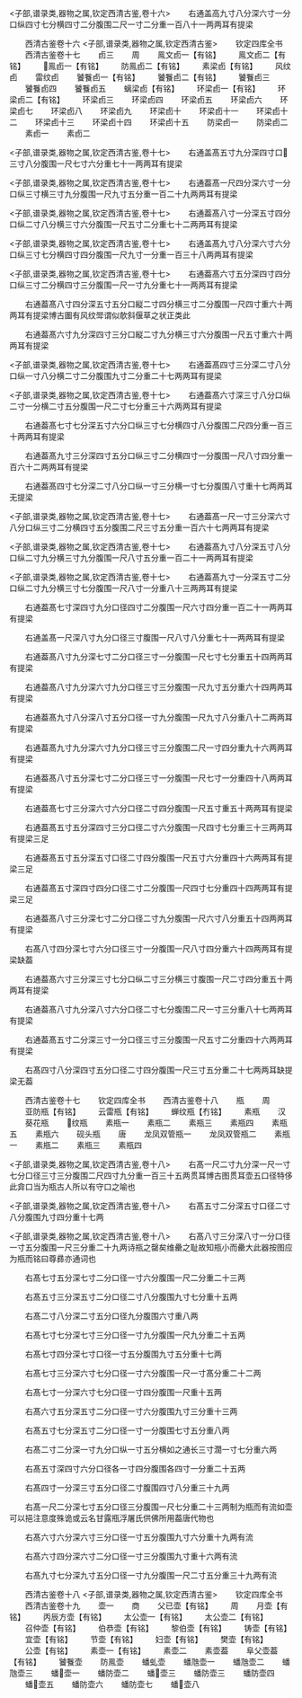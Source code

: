 <!-- { "loadSidebar": true } -->
<子部,谱录类,器物之属,钦定西清古鉴,卷十六>
　　右通盖高九寸八分深六寸一分口纵四寸七分横四寸二分腹围二尺一寸二分重一百八十一两两耳有提梁












　　西清古鉴卷十六
<子部,谱录类,器物之属,钦定西清古鉴>
　　钦定四库全书
　　西清古鉴卷十七
　　卣三
　　周
　　鳯文卣一【有铭】
　　鳯文卣二【有铭】
　　鳯卣一【有铭】
　　防鳯卣二【有铭】
　　素梁卣【有铭】
　　风纹卣
　　雷纹卣
　　饕餮卣一【有铭】
　　饕餮卣二【有铭】
　　饕餮卣三
　　饕餮卣四
　　饕餮卣五
　　螭梁卣【有铭】
　　环梁卣一【有铭】
　　环梁卣二【有铭】
　　环梁卣三
　　环梁卣四
　　环梁卣五
　　环梁卣六
　　环梁卣七
　　环梁卣八
　　环梁卣九
　　环梁卣十
　　环梁卣十一
　　环梁卣十二
　　环梁卣十三
　　环梁卣十四
　　环梁卣十五
　　防梁卣一
　　防梁卣二
　　素卣一
　　素卣二












<子部,谱录类,器物之属,钦定西清古鉴,卷十七>
　　右通盖髙五寸九分深四寸口三寸八分腹围一尺七寸六分重七十一两两耳有提梁














<子部,谱录类,器物之属,钦定西清古鉴,卷十七>
　　右通葢髙一尺四分深六寸一分口纵三寸横三寸九分腹围一尺九寸五分重一百二十九两两耳有提梁














<子部,谱录类,器物之属,钦定西清古鉴,卷十七>
　　右通葢髙八寸一分深五寸四分口纵二寸八分横三寸六分腹围一尺五寸二分重七十二两两耳有提梁














<子部,谱录类,器物之属,钦定西清古鉴,卷十七>
　　右通盖髙九寸八分深六寸六分口纵三寸七分横四寸四分腹围一尺九寸一分重一百三十八两两耳有提梁













<子部,谱录类,器物之属,钦定西清古鉴,卷十七>
　　右通葢髙六寸五分深四寸四分口纵三寸二分横四寸三分腹围一尺一寸九分重七十一两两耳有提梁






















　　右通葢髙八寸四分深五寸五分口縦二寸四分横三寸二分腹围一尺四寸重六十两两耳有提梁博古圗有风纹斝谓似欹斜偃草之状正类此













　　右通葢髙六寸九分深四寸三分口縦二寸九分横三寸六分腹围一尺五寸重六十两两耳有提梁






<子部,谱录类,器物之属,钦定西清古鉴,卷十七>
　　右通葢髙四寸三分深二寸八分口纵一寸八分横二寸二分腹围九寸二分重二十七两两耳有提梁














<子部,谱录类,器物之属,钦定西清古鉴,卷十七>
　　右通葢髙六寸深三寸八分口纵二寸一分横二寸五分腹围一尺二寸七分重三十六两两耳有提梁






















　　右通葢髙七寸七分深五寸六分口纵三寸七分横四寸八分腹围二尺四分重一百三十两两耳有提梁














　　右通葢髙九寸三分深四寸五分口纵三寸二分横四寸一分腹围一尺八寸四分重一百六十二两两耳有提梁













　　右通葢髙四寸七分深二寸八分口纵一寸三分横一寸七分腹围八寸重十七两两耳无提梁






<子部,谱录类,器物之属,钦定西清古鉴,卷十七>
　　右通葢髙一尺一寸三分深六寸八分口纵三寸二分横四寸五分腹围二尺三寸五分重一百六十七两两耳有提梁













<子部,谱录类,器物之属,钦定西清古鉴,卷十七>
　　右通葢髙九寸八分深五寸八分口纵二寸九分横三寸九分腹围一尺八寸五分重一百二十一两两耳有提梁













<子部,谱录类,器物之属,钦定西清古鉴,卷十七>
　　右通葢髙九寸一分深五寸二分口纵二寸九分横三寸七分腹围一尺八寸一分重八十三两两耳有提梁






















　　右通葢髙七寸深四寸九分口径四寸二分腹围一尺六寸四分重一百二十一两两耳有提梁














　　右通盖髙一尺深八寸九分口径三寸腹围一尺八寸八分重七十一两两耳有提梁














　　右通葢髙八寸九分深七寸二分口径三寸一分腹围一尺七寸七分重五十四两两耳有提梁














　　右通葢髙八寸九分深六寸九分口径三寸三分腹围一尺九寸五分重六十四两两耳有提梁














　　右通葢髙九寸八分深八寸五分口径一寸九分腹围一尺九寸八分重八十二两两耳有提梁














　　右通葢髙九寸九分深六寸九分口径三寸三分腹围二尺一寸四分重九十六两两耳有提梁














　　右通葢髙八寸五分深七寸二分口径三寸一分腹围一尺七寸一分重四十八两两耳有提梁














　　右通葢髙七寸三分深六寸六分口径二寸四分腹围一尺五寸重五十两两耳有提梁














　　右通葢髙五寸五分深四寸三分口径二寸六分腹围一尺四寸七分重三十三两两耳有提梁三足














　　右通葢髙五寸五分深五寸口径二寸四分腹围一尺五寸六分重四十六两两耳有提梁三足














　　右通葢髙五寸深四寸四分口径二寸二分腹围一尺四寸七分重四十四两两耳有提梁三足














　　右通葢髙八寸三分深七寸二分口径二寸九分腹围一尺六寸八分重五十四两两耳有提梁














　　右髙八寸四分深七寸六分口径三寸一分腹围一尺八寸四分重六十四两两耳有提梁缺葢














　　右通葢髙六寸三分深三寸七分口纵二寸三分横三寸腹围一尺二寸四分重五十两两耳有提梁














　　右通葢髙八寸九分深八寸六分口径二寸七分腹围二尺一寸三分重八十七两两耳有提梁














　　右通葢髙五寸二分深三寸一分口径三寸三分腹围一尺五寸二分重四十六两两耳有提梁














　　右髙四寸八分深四寸五分口径二寸四分腹围一尺三寸五分重二十七两两耳缺提梁无葢





　　西清古鉴卷十七
　　钦定四库全书
　　西清古鉴卷十八
　　瓶
　　周
　　亚防瓶【有铭】
　　云雷瓶【有铭】
　　蝉纹瓶【冇铭】
　　素瓶
　　汉
　　葵花瓶
　　纹瓶
　　素瓶一
　　素瓶二
　　素瓶三
　　素瓶四
　　素瓶五
　　素瓶六
　　砚头瓶
　　唐
　　龙凤双管瓶一
　　龙凤双管瓶二
　　素瓶一
　　素瓶二
　　素瓶三
　　素瓶四







<子部,谱录类,器物之属,钦定西清古鉴,卷十八>
　　右髙一尺二寸九分深一尺一寸七分口径三寸三分腹围二尺四寸九分重一百三十五两贯耳博古图贯耳壶五口径特侈此弇口当为瓶古人所以有守口之喻也












<子部,谱录类,器物之属,钦定西清古鉴,卷十八>
　　右髙五寸二分深五寸口径二寸八分腹围九寸四分重十七两














<子部,谱录类,器物之属,钦定西清古鉴,卷十八>
　　右髙八寸三分深八寸一分口径一寸五分腹围一尺三分重二十九两诗瓶之罄矣维罍之耻故知瓶小而罍大此器按图应为瓶而铭曰尊彞亦通词也





















　　右髙七寸五分深七寸二分口径一寸六分腹围一尺二分重二十三两














　　右髙五寸三分深五寸二分口径二寸八分腹围九寸七分重十五两














　　右髙二寸八分深二寸五分口径九分腹围六寸重八两














　　右髙七寸七分深七寸三分口径一寸九分腹围一尺九分重二十五两














　　右髙七寸四分深七寸口径一寸五分腹围九寸五分重十七两














　　右髙七寸三分深六寸七分口径一寸六分腹围一尺一寸髙分重二十二两














　　右髙七寸一分深六寸七分口径一寸四分腹围一尺重十五两














　　右髙六寸五分深五寸二分口径一寸六分腹围九寸三分重十三两














　　右髙五寸七分深五寸二分口径一寸一分腹围七寸五分重八两














　　右髙二寸二分深一寸九分口纵一寸五分横如之通长三寸濶一寸七分重六两














　　右髙五寸深四寸六分口径各一寸四分腹围各四寸一分重二十五两














　　右髙四寸一分深三寸五分口径二寸腹围四寸八分重三十九两














　　右髙一尺二分深七寸五分口径三分腹围一尺七分重二十三两制为瓶而有流如壶可以挹注意度殊诡或云名甘露瓶浮屠氏供佛所用葢唐代物也













　　右髙六寸六分深六寸三分口径一寸五分腹围九寸六分重十九两有流














　　右髙六寸四分深六寸二分口径一寸三分腹围九寸重十六两有流














　　右髙九寸七分深九寸五分口径一寸九分腹围一尺二寸五分重三十九两有流





　　西清古鉴卷十八
<子部,谱录类,器物之属,钦定西清古鉴>
　　钦定四库全书
　　西清古鉴卷十九
　　壶一
　　商
　　父已壶【有铭】
　　周
　　月壶【有铭】
　　丙辰方壶【有铭】
　　太公壶一【有铭】
　　太公壶二【有铭】
　　召仲壶【有铭】
　　伯恭壶【有铭】
　　黎伯壶【有铭】
　　铸壶【有铭】
　　宜壶【有铭】
　　节壶【有铭】
　　妇壶【有铭】
　　樊壶【有铭】
　　公壶【有铭】
　　素壶一【有铭】
　　素壶二
　　素壶葢
　　阜父壶葢【有铭】
　　饕餮壶
　　防鳯壶
　　蟠虬壶
　　蟠虺壶一
　　蟠虺壶二
　　蟠虺壶三
　　蟠壶一
　　蟠防壶二
　　蟠壶三
　　蟠防壶三
　　蟠防壶四
　　蟠壶五
　　蟠防壶六
　　蟠防壶七
　　蟠壶八
